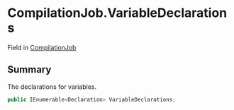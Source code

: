 # CompilationJob.VariableDeclarations

Field in [CompilationJob](api/csharp/yarn.compiler.compilationjob.md)

## Summary


The declarations for variables.


```csharp
public IEnumerable<Declaration> VariableDeclarations;
```

